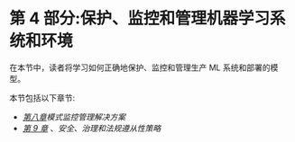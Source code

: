 

# 第 4 部分:保护、监控和管理机器学习系统和环境

在本节中，读者将学习如何正确地保护、监控和管理生产 ML 系统和部署的模型。

本节包括以下章节:

*   [*第八章*](B18638_08.xhtml#_idTextAnchor172)*模式监控管理解决方案*
*   [*第 9 章*](B18638_09.xhtml#_idTextAnchor187) 、*安全、治理和法规遵从性策略*